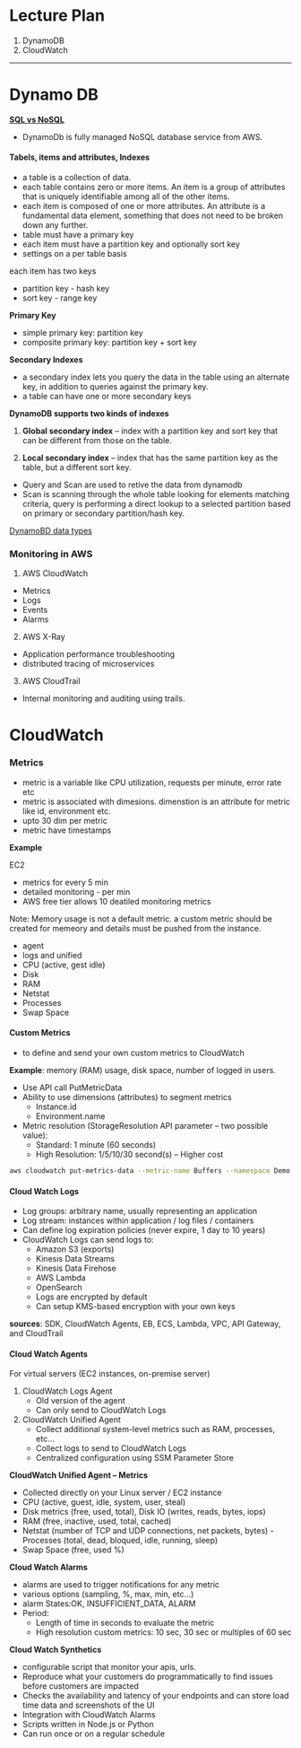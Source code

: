 # Lecture Plan


1. DynamoDB
2. CloudWatch
---

# Dynamo DB

**[SQL vs NoSQL](https://www.mongodb.com/ko-kr/resources/basics/databases/nosql-explained/nosql-vs-sql)**

- DynamoDb is fully managed NoSQL database service from AWS.

#### Tabels, items and attributes, Indexes

- a table is a collection of data.
- each table contains zero or more items. An item is a group of attributes that is uniquely identifiable among all of the other items.
- each item is composed of one or more attributes. An attribute is a fundamental data element, something that does not need to be broken down any further.
- table must have a primary key
- each item must have a partition key and optionally sort key
- settings on a per table basis

each item has two keys
- partition key - hash key
- sort key - range key


**Primary Key**

- simple primary key: partition key
- composite primary key: partition key + sort key

**Secondary Indexes**

- a secondary index lets you query the data in the table using an alternate key, in addition to queries against the primary key.
- a table can have one or more secondary keys

**DynamoDB supports two kinds of indexes**

1. **Global secondary index** –  index with a partition key and sort key that can be different from those on the table.

2. **Local secondary index** – index that has the same partition key as the table, but a different sort key.

- Query and Scan are used to retive the data from dynamodb
- Scan is scanning through the whole table looking for elements matching criteria, query is performing a direct lookup to a selected partition based on primary or secondary partition/hash key.

[DynamoBD data types](https://docs.aws.amazon.com/amazondynamodb/latest/developerguide/HowItWorks.NamingRulesDataTypes.html)




### Monitoring in AWS

1. AWS CloudWatch

- Metrics
- Logs
- Events
- Alarms

2. AWS X-Ray

- Application performance troubleshooting
- distributed tracing of microservices


3. AWS CloudTrail

- Internal monitoring and auditing using trails.


# CloudWatch

### Metrics

- metric is a variable like CPU utilization, requests per minute, error rate etc
- metric is associated with dimesions. dimenstion is an attribute for metric like id, environment etc.
- upto 30 dim per metric
- metric have timestamps


**Example**

EC2

- metrics for every 5 min
- detailed monitoring - per min
- AWS free tier allows 10 deatiled monitoring metrics

Note: Memory usage is not a default metric. a custom metric should be created for memeory and details must be pushed from the instance.


- agent
- logs and unified
- CPU (active, gest idle)
- Disk
- RAM
- Netstat
- Processes
- Swap Space


#### Custom Metrics

- to define and send your own custom metrics to CloudWatch

**Example**: memory (RAM) usage, disk space, number of logged in users.
- Use API call PutMetricData
- Ability to use dimensions (attributes) to segment metrics
  - Instance.id
  - Environment.name
- Metric resolution (StorageResolution API parameter – two possible value):
    - Standard: 1 minute (60 seconds)
    - High Resolution: 1/5/10/30 second(s) – Higher cost


```bash
aws cloudwatch put-metrics-data --metric-name Buffers --namespace Demo --unit Bytes --value 7463947324 --dimensions InstanceID=i-487aksdh80,InstanceType=t2.micro
```


#### Cloud Watch Logs

- Log groups: arbitrary name, usually representing an application
- Log stream: instances within application / log files / containers
- Can define log expiration policies (never expire, 1 day to 10 years)
- CloudWatch Logs can send logs to:
  - Amazon S3 (exports)
  - Kinesis Data Streams
  - Kinesis Data Firehose
  - AWS Lambda 
  - OpenSearch
  - Logs are encrypted by default
  - Can setup KMS-based encryption with your own keys

**sources**: SDK, CloudWatch Agents, EB, ECS, Lambda, VPC, API Gateway, and CloudTrail


#### Cloud Watch Agents

For virtual servers (EC2 instances, on-premise server)
1. CloudWatch Logs Agent
    - Old version of the agent
    - Can only send to CloudWatch Logs
2. CloudWatch Unified Agent
    - Collect additional system-level metrics such as RAM, processes, etc…
    - Collect logs to send to CloudWatch Logs
    - Centralized configuration using SSM Parameter Store

**CloudWatch Unified Agent – Metrics**

- Collected directly on your Linux server / EC2 instance
- CPU (active, guest, idle, system, user, steal)
- Disk metrics (free, used, total), Disk IO (writes, reads, bytes, iops)
- RAM (free, inactive, used, total, cached)
- Netstat (number of TCP and UDP connections, net packets, bytes)  -  Processes (total, dead, bloqued, idle, running, sleep)
- Swap Space (free, used %)


**Cloud Watch Alarms**

- alarms are used to trigger notifications for any metric
- various options (sampling, %, max, min, etc…)
- alarm States:OK, INSUFFICIENT_DATA, ALARM
- Period:
  - Length of time in seconds to evaluate the metric
  - High resolution custom metrics: 10 sec, 30 sec or multiples of 60 sec


**Cloud Watch Synthetics**

- configurable script that monitor your apis, urls.
- Reproduce what your customers do programmatically to find issues before customers
are impacted
- Checks the availability and latency of your endpoints and can store load time data and screenshots of the UI
- Integration with CloudWatch Alarms
- Scripts written in Node.js or Python
- Can run once or on a regular schedule



